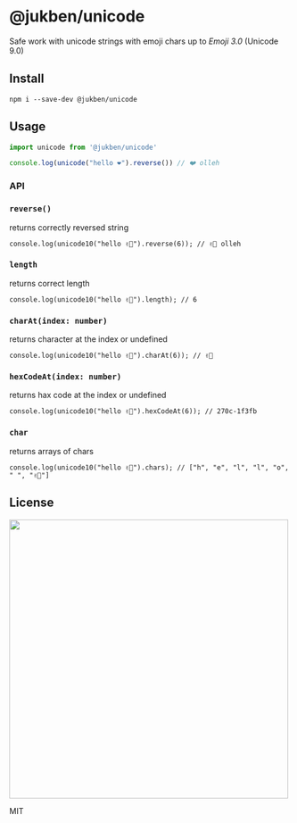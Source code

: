 # @jukben/unicode

Safe work with unicode strings with emoji chars up to *Emoji 3.0* (Unicode 9.0)


## Install

`npm i --save-dev @jukben/unicode`

## Usage

```javascript
import unicode from '@jukben/unicode'

console.log(unicode("hello ❤️").reverse()) // ❤️ olleh
```

### API

### `reverse()`
returns correctly reversed string

`console.log(unicode10("hello ✌🏻").reverse(6)); // ✌🏻 olleh`
### `length`
returns correct length

`console.log(unicode10("hello ✌🏻").length); // 6`
### `charAt(index: number)`
returns character at the index or undefined

`console.log(unicode10("hello ✌🏻").charAt(6)); // ✌🏻`
### `hexCodeAt(index: number)`
returns hax code at the index or undefined

`console.log(unicode10("hello ✌🏻").hexCodeAt(6)); // 270c-1f3fb`
### `char`
returns arrays of chars

`console.log(unicode10("hello ✌🏻").chars); // ["h", "e", "l", "l", "o", " ", "✌🏻"]`

## License

<img src="https://media.giphy.com/media/AuIvUrZpzBl04/giphy.gif" width="500">

MIT
